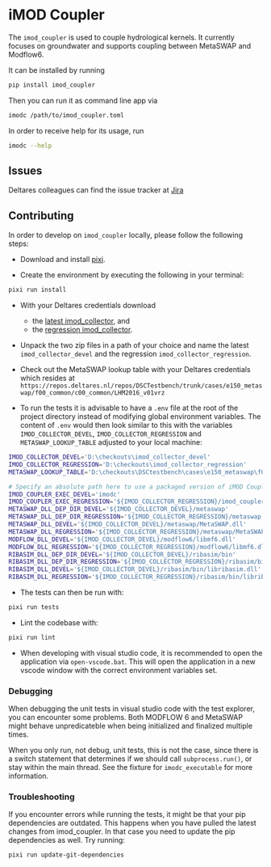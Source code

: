 # iMOD Coupler

The `imod_coupler` is used to couple hydrological kernels.
It currently focuses on groundwater and supports coupling between MetaSWAP and Modflow6.

It can be installed by running

```sh
pip install imod_coupler
```

Then you can run it as command line app via

```sh
imodc /path/to/imod_coupler.toml
```

In order to receive help for its usage, run

```sh
imodc --help
```

## Issues

Deltares colleagues can find the issue tracker at [Jira](https://issuetracker.deltares.nl/secure/RapidBoard.jspa?rapidView=469&projectKey=IMOD6&view=planning&selectedIssue=IMOD6-840)

## Contributing

In order to develop on `imod_coupler` locally, please follow the following steps:

- Download and install [pixi](https://prefix.dev/docs/pixi/overview).

- Create the environment by executing the following in your terminal:

```sh
pixi run install
```

- With your Deltares credentials download
  - the [latest imod_collector](https://dpcbuild.deltares.nl/buildConfiguration/iMOD6_IMOD6collectorDaily_ReleaseX64?branch=%3Cdefault%3E&mode=builds), and 
  - the [regression imod_collector](https://dpcbuild.deltares.nl/buildConfiguration/iMOD6_IMOD6collectorDaily_ReleaseX64?branch=%3Cdefault%3E&mode=builds&tag=regression).

- Unpack the two zip files in a path of your choice and name the latest `imod_collector_devel` and the regression `imod_collector_regression`.

- Check out the MetaSWAP lookup table with your Deltares credentials which resides at `https://repos.deltares.nl/repos/DSCTestbench/trunk/cases/e150_metaswap/f00_common/c00_common/LHM2016_v01vrz`

- To run the tests it is advisable to have a `.env` file at the root of the project directory instead of modifying global environment variables. 
 The content of `.env` would then look similar to this with the variables `IMOD_COLLECTOR_DEVEL`, `IMOD_COLLECTOR_REGRESSION` and `METASWAP_LOOKUP_TABLE` adjusted to your local machine:

```sh
IMOD_COLLECTOR_DEVEL='D:\checkouts\imod_collector_devel'
IMOD_COLLECTOR_REGRESSION='D:\checkouts\imod_collector_regression'
METASWAP_LOOKUP_TABLE='D:\checkouts\DSCtestbench\cases\e150_metaswap\f00_common\c00_common\LHM2016_v01vrz'

# Specify an absolute path here to use a packaged version of iMOD Coupler
IMOD_COUPLER_EXEC_DEVEL='imodc'
IMOD_COUPLER_EXEC_REGRESSION='${IMOD_COLLECTOR_REGRESSION}/imod_coupler/imodc.exe'
METASWAP_DLL_DEP_DIR_DEVEL='${IMOD_COLLECTOR_DEVEL}/metaswap'
METASWAP_DLL_DEP_DIR_REGRESSION='${IMOD_COLLECTOR_REGRESSION}/metaswap'
METASWAP_DLL_DEVEL='${IMOD_COLLECTOR_DEVEL}/metaswap/MetaSWAP.dll'
METASWAP_DLL_REGRESSION='${IMOD_COLLECTOR_REGRESSION}/metaswap/MetaSWAP.dll'
MODFLOW_DLL_DEVEL='${IMOD_COLLECTOR_DEVEL}/modflow6/libmf6.dll'
MODFLOW_DLL_REGRESSION='${IMOD_COLLECTOR_REGRESSION}/modflow6/libmf6.dll'
RIBASIM_DLL_DEP_DIR_DEVEL='${IMOD_COLLECTOR_DEVEL}/ribasim/bin'
RIBASIM_DLL_DEP_DIR_REGRESSION='${IMOD_COLLECTOR_REGRESSION}/ribasim/bin'
RIBASIM_DLL_DEVEL='${IMOD_COLLECTOR_DEVEL}/ribasim/bin/libribasim.dll'
RIBASIM_DLL_REGRESSION='${IMOD_COLLECTOR_REGRESSION}/ribasim/bin/libribasim.dll'
```

- The tests can then be run with:

```sh
pixi run tests
```

- Lint the codebase with:

```sh
pixi run lint
```

- When developing with visual studio code, it is recommended to open the application via `open-vscode.bat`.
  This will open the application in a new vscode window with the correct environment variables set.

### Debugging

When debugging the unit tests in visual studio code with the test explorer, you can encounter some problems.
Both MODFLOW 6 and MetaSWAP might behave unpredicateble when being initialized and finalized multiple times.

When you only run, not debug, unit tests, this is not the case, since there is a switch statement that determines if we should call `subprocess.run()`, or stay within the main thread.
See the fixture for `imodc_executable` for more information.

### Troubleshooting

If you encounter errors while running the tests, it might be that your pip dependencies are outdated.
This happens when you have pulled the latest changes from imod_coupler.
In that case you need to update the pip dependencies as well.
Try running:

```sh
pixi run update-git-dependencies
```
